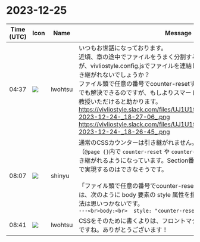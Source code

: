 # 2023-12-25

|Time (UTC)|Icon|Name|Message|
|---|---|---|---|
|04:37|![](https://secure.gravatar.com/avatar/6a1342affe7c337c61db338b633abef3.jpg?s=72&d=https%3A%2F%2Fa.slack-edge.com%2Fdf10d%2Fimg%2Favatars%2Fava_0024-72.png)|lwohtsu|いつもお世話になっております。<br>近頃、章の途中でファイルをうまく分割する方法を模索しているのですが、vivliostyle.config.jsでファイルを連結した場合、CSSカウンターは引き継がれないでしょうか？　<br>ファイル頭で任意の番号でcounter-resetするCSSを読み込むという運用でも解決できるのですが、もしよりスマートな方法をご存じでしたら、ご教授いただけると助かります。<br>https://vivliostyle.slack.com/files/UJ1U19SU9/F06BEK2A1TP/sshot-2023-12-24-_18-27-06_.png<br>https://vivliostyle.slack.com/files/UJ1U19SU9/F06BW68CUUR/sshot-2023-12-24-_18-26-45_.png|
|08:07|![](https://avatars.slack-edge.com/2018-04-27/354445776386_e258f5ed5ba887b08668_72.jpg)|shinyu|通常のCSSカウンターは引き継がれません。ページベースのカウンター（`@page {}`内で `counter-reset` や `counter-increment` する）であれば引き継がれるようになっています。Section番号をページベースのカウンターで実現するのはできなそうです。<br><br>「ファイル頭で任意の番号でcounter-resetするCSSを読み込む」、あるいは、次のように body 要素の style 属性を指定するなどよりスマートな方法は思いつかないです。<br>```---<br>body:<br>  style: "counter-reset: section 4"<br>---```|
|08:41|![](https://secure.gravatar.com/avatar/6a1342affe7c337c61db338b633abef3.jpg?s=72&d=https%3A%2F%2Fa.slack-edge.com%2Fdf10d%2Fimg%2Favatars%2Fava_0024-72.png)|lwohtsu|CSSをそのために書くよりは、フロントマターで指定したほうがスマートですね。ありがとうございます！|

